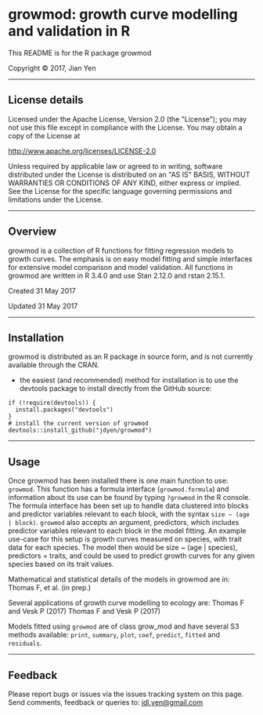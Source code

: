 # growmod: growth curve modelling and validation in R 

This README is for the R package growmod

Copyright &copy; 2017, Jian Yen

*****

## License details
Licensed under the Apache License, Version 2.0 (the "License");
you may not use this file except in compliance with the License.
You may obtain a copy of the License at

  http://www.apache.org/licenses/LICENSE-2.0

Unless required by applicable law or agreed to in writing, software
distributed under the License is distributed on an "AS IS" BASIS,
WITHOUT WARRANTIES OR CONDITIONS OF ANY KIND, either express or implied.
See the License for the specific language governing permissions and
limitations under the License.

*****

## Overview
growmod is a collection of R functions for fitting regression models to growth curves.
The emphasis is on easy model fitting and simple interfaces for extensive model comparison
and model validation. All functions in growmod are written in R 3.4.0 and use Stan 2.12.0
and rstan 2.15.1.

Created 31 May 2017

Updated 31 May 2017

*****

## Installation
growmod is distributed as an R package in source form, and is not currently available through the CRAN.

- the easiest (and recommended) method for installation is to use the devtools package to install directly from the GitHub source:
```
if (!require(devtools)) {
  install.packages("devtools")
}
# install the current version of growmod
devtools::install_github("jdyen/growmod")
```

*****

## Usage
Once growmod has been installed there is one main function to use: `growmod`. This function has a formula interface (`growmod.formula`) and information about its use can be found by typing `?growmod` in the R console. The formula interface has been set up to handle data clustered into blocks and predictor variables relevant to each block, with the syntax `size ~ (age | block)`. `growmod` also accepts an argument, predictors, which includes predictor variables relevant to each block in the model fitting. An example use-case for this setup is growth curves measured on species, with trait data for each species. The model then would be size ~ (age | species), predictors = traits, and could be used to predict growth curves for any given species based on its trait values.

Mathematical and statistical details of the models in growmod are in:
Thomas F, et al. (in prep.)

Several applications of growth curve modelling to ecology are:
Thomas F and Vesk P (2017)
Thomas F and Vesk P (2017)

Models fitted using `growmod` are of class grow_mod and have several S3 methods available: `print`, `summary`, `plot`, `coef`, `predict`, `fitted` and `residuals`. 

*****

## Feedback
Please report bugs or issues via the issues tracking system on this page.
Send comments, feedback or queries to: <jdl.yen@gmail.com>

